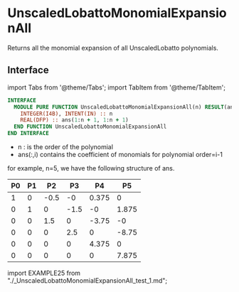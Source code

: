 # UnscaledLobattoMonomialExpansionAll

Returns all the monomial expansion of all UnscaledLobatto polynomials.

## Interface

import Tabs from '@theme/Tabs';
import TabItem from '@theme/TabItem';

<Tabs>
<TabItem value="interface" label="܀ Interface" default>

```fortran
INTERFACE
  MODULE PURE FUNCTION UnscaledLobattoMonomialExpansionAll(n) RESULT(ans)
    INTEGER(I4B), INTENT(IN) :: n
    REAL(DFP) :: ans(1:n + 1, 1:n + 1)
  END FUNCTION UnscaledLobattoMonomialExpansionAll
END INTERFACE
```

- n : is the order of the polynomial
- ans(:,i) contains the coefficient of monomials for polynomial order=i-1

 for example, n=5, we have the following structure of ans.

 | P0 | P1 | P2   | P3   | P4    | P5    |
 |----|----|------|------|-------|-------|
 | 1  | 0  | -0.5 | -0   | 0.375 | 0     |
 | 0  | 1  | 0    | -1.5 | -0    | 1.875 |
 | 0  | 0  | 1.5  | 0    | -3.75 | -0    |
 | 0  | 0  | 0    | 2.5  | 0     | -8.75 |
 | 0  | 0  | 0    | 0    | 4.375 | 0     |
 | 0  | 0  | 0    | 0    | 0     | 7.875 |

</TabItem>

<TabItem value="example" label="️܀ See example">

import EXAMPLE25 from "./_UnscaledLobattoMonomialExpansionAll_test_1.md";

<EXAMPLE25 />

</TabItem>

<TabItem value="close" label="↢ ">

</TabItem>
</Tabs>
